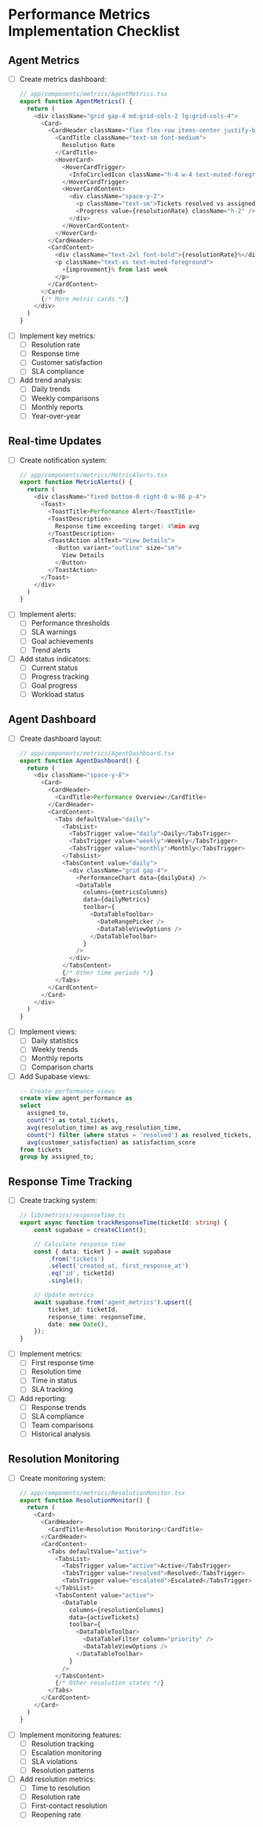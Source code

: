 # Performance Metrics Implementation Checklist

## Agent Metrics

- [ ] Create metrics dashboard:
    ```typescript
    // app/components/metrics/AgentMetrics.tsx
    export function AgentMetrics() {
      return (
        <div className="grid gap-4 md:grid-cols-2 lg:grid-cols-4">
          <Card>
            <CardHeader className="flex flex-row items-center justify-between space-y-0 pb-2">
              <CardTitle className="text-sm font-medium">
                Resolution Rate
              </CardTitle>
              <HoverCard>
                <HoverCardTrigger>
                  <InfoCircledIcon className="h-4 w-4 text-muted-foreground" />
                </HoverCardTrigger>
                <HoverCardContent>
                  <div className="space-y-2">
                    <p className="text-sm">Tickets resolved vs assigned in last 24h</p>
                    <Progress value={resolutionRate} className="h-2" />
                  </div>
                </HoverCardContent>
              </HoverCard>
            </CardHeader>
            <CardContent>
              <div className="text-2xl font-bold">{resolutionRate}%</div>
              <p className="text-xs text-muted-foreground">
                +{improvement}% from last week
              </p>
            </CardContent>
          </Card>
          {/* More metric cards */}
        </div>
      )
    }
    ```
- [ ] Implement key metrics:
    - [ ] Resolution rate
    - [ ] Response time
    - [ ] Customer satisfaction
    - [ ] SLA compliance
- [ ] Add trend analysis:
    - [ ] Daily trends
    - [ ] Weekly comparisons
    - [ ] Monthly reports
    - [ ] Year-over-year

## Real-time Updates

- [ ] Create notification system:
    ```typescript
    // app/components/metrics/MetricAlerts.tsx
    export function MetricAlerts() {
      return (
        <div className="fixed bottom-0 right-0 w-96 p-4">
          <Toast>
            <ToastTitle>Performance Alert</ToastTitle>
            <ToastDescription>
              Response time exceeding target: 45min avg
            </ToastDescription>
            <ToastAction altText="View Details">
              <Button variant="outline" size="sm">
                View Details
              </Button>
            </ToastAction>
          </Toast>
        </div>
      )
    }
    ```
- [ ] Implement alerts:
    - [ ] Performance thresholds
    - [ ] SLA warnings
    - [ ] Goal achievements
    - [ ] Trend alerts
- [ ] Add status indicators:
    - [ ] Current status
    - [ ] Progress tracking
    - [ ] Goal progress
    - [ ] Workload status

## Agent Dashboard

- [ ] Create dashboard layout:
    ```typescript
    // app/components/metrics/AgentDashboard.tsx
    export function AgentDashboard() {
      return (
        <div className="space-y-8">
          <Card>
            <CardHeader>
              <CardTitle>Performance Overview</CardTitle>
            </CardHeader>
            <CardContent>
              <Tabs defaultValue="daily">
                <TabsList>
                  <TabsTrigger value="daily">Daily</TabsTrigger>
                  <TabsTrigger value="weekly">Weekly</TabsTrigger>
                  <TabsTrigger value="monthly">Monthly</TabsTrigger>
                </TabsList>
                <TabsContent value="daily">
                  <div className="grid gap-4">
                    <PerformanceChart data={dailyData} />
                    <DataTable
                      columns={metricsColumns}
                      data={dailyMetrics}
                      toolbar={
                        <DataTableToolbar>
                          <DateRangePicker />
                          <DataTableViewOptions />
                        </DataTableToolbar>
                      }
                    />
                  </div>
                </TabsContent>
                {/* Other time periods */}
              </Tabs>
            </CardContent>
          </Card>
        </div>
      )
    }
    ```
- [ ] Implement views:
    - [ ] Daily statistics
    - [ ] Weekly trends
    - [ ] Monthly reports
    - [ ] Comparison charts
- [ ] Add Supabase views:
    ```sql
    -- Create performance views
    create view agent_performance as
    select
      assigned_to,
      count(*) as total_tickets,
      avg(resolution_time) as avg_resolution_time,
      count(*) filter (where status = 'resolved') as resolved_tickets,
      avg(customer_satisfaction) as satisfaction_score
    from tickets
    group by assigned_to;
    ```

## Response Time Tracking

- [ ] Create tracking system:
    ```typescript
    // lib/metrics/responseTime.ts
    export async function trackResponseTime(ticketId: string) {
    	const supabase = createClient();

    	// Calculate response time
    	const { data: ticket } = await supabase
    		.from('tickets')
    		.select('created_at, first_response_at')
    		.eq('id', ticketId)
    		.single();

    	// Update metrics
    	await supabase.from('agent_metrics').upsert({
    		ticket_id: ticketId,
    		response_time: responseTime,
    		date: new Date(),
    	});
    }
    ```
- [ ] Implement metrics:
    - [ ] First response time
    - [ ] Resolution time
    - [ ] Time in status
    - [ ] SLA tracking
- [ ] Add reporting:
    - [ ] Response trends
    - [ ] SLA compliance
    - [ ] Team comparisons
    - [ ] Historical analysis

## Resolution Monitoring

- [ ] Create monitoring system:
    ```typescript
    // app/components/metrics/ResolutionMonitor.tsx
    export function ResolutionMonitor() {
      return (
        <Card>
          <CardHeader>
            <CardTitle>Resolution Monitoring</CardTitle>
          </CardHeader>
          <CardContent>
            <Tabs defaultValue="active">
              <TabsList>
                <TabsTrigger value="active">Active</TabsTrigger>
                <TabsTrigger value="resolved">Resolved</TabsTrigger>
                <TabsTrigger value="escalated">Escalated</TabsTrigger>
              </TabsList>
              <TabsContent value="active">
                <DataTable
                  columns={resolutionColumns}
                  data={activeTickets}
                  toolbar={
                    <DataTableToolbar>
                      <DataTableFilter column="priority" />
                      <DataTableViewOptions />
                    </DataTableToolbar>
                  }
                />
              </TabsContent>
              {/* Other resolution states */}
            </Tabs>
          </CardContent>
        </Card>
      )
    }
    ```
- [ ] Implement monitoring features:
    - [ ] Resolution tracking
    - [ ] Escalation monitoring
    - [ ] SLA violations
    - [ ] Resolution patterns
- [ ] Add resolution metrics:
    - [ ] Time to resolution
    - [ ] Resolution rate
    - [ ] First-contact resolution
    - [ ] Reopening rate
